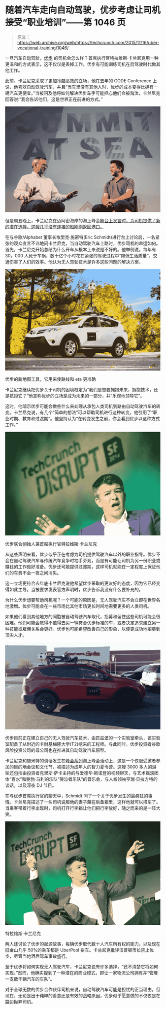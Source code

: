 # 随着汽车走向自动驾驶，优步考虑让司机接受“职业培训”——第 1046 页

> 原文：<https://web.archive.org/web/https://techcrunch.com/2015/11/16/uber-vocational-training/1046/>

一旦汽车自动驾驶，[优步](https://web.archive.org/web/20200216165458/https://crunchbase.com/organization/uber) 的司机会怎么样？首席执行官特拉维斯·卡兰尼克用一种更温和的方式表示，这不仅仅是丢掉工作。优步有可能训练司机在后驾驶时代做其他工作。

此前，卡兰尼克采取了更加冷酷高效的立场，他在去年的 CODE Conference 上说，他喜欢自动驾驶汽车，并且“当车里没有其他人时，优步的成本变得比拥有一辆汽车更便宜。”当被问及他将如何解决优步车手可能担心他们会被淘汰，卡兰尼克回答说:“我会告诉他们，这是世界正在前进的方式。”

![Summit At Sea](img/39a1640af74d6036d07ea5988eef9414.png)

但是周五晚上，卡兰尼克在迈阿密海岸的海上峰会[舞台上发言时，为司机提供了新的潜在选择。这艘几乎没有连接的船刚刚返回港口。](https://web.archive.org/web/20200216165458/http://sas.summit.co/)

在与谷歌/Alphabet 董事长埃里克·施密特(Eric Schmidt)进行台上讨论后，一名紧张的观众直言不讳地问卡兰尼克，当自动驾驶汽车上路时，优步司机的命运如何。首先，卡兰尼克开始总结为什么开车从根本上来说是不好的。他举例说，每年有 30，000 人死于车祸，数十亿个小时花在紧张的驾驶过程中“降低生活质量”，交通伤害了人们的效率。他认为无人驾驶技术是许多这些问题的解决方案。

![img_3273](img/61c1fefc88ea46b6b740ffd084eb64b6.png)

优步的新地图工具，它用来使路线和 eta 更准确

卡兰尼克继续把优步关于司机的困境框定为“我们是想要拥抱未来，拥抱技术，还是抗拒它？”他宣称优步的立场是成为未来的一部分，并“乐观地领导它”。

这时，他暗示优步可能会做些什么来处理从承包人类司机到路由自动驾驶汽车的转变。卡兰尼克说，有几个“简单的想法”可以帮助司机进行这种转变，他引用了“职业时期、教育和过渡期”。他坚持认为“在转变发生之前，你会看到优步以这种方式工作。”

![kalanick14](img/713a62e82a1d390caaa59a55361074ba.png)

优步联合创始人兼首席执行官特拉维斯·卡兰尼克

从这些声明来看，优步似乎正在考虑为司机提供驾驶汽车以外的职业指导。优步不会在自动驾驶汽车与传统汽车竞争时袖手旁观，而是有可能让司机为另一份职业或赚钱的工作做好准备。优步还可能提供过渡期，这样司机就能在一定程度上保证他们的车费不会一夜之间消失。

这一立场更符合去年底卡兰尼克说他希望优步采取的更友好的态度，因为它已经变得如此主导。当被要求发表官方声明时，优步告诉我没有什么要补充的。

为什么优步想要帮助司机呢？一个可能的原因是，无人驾驶汽车不会立即在世界各地激增。优步可能会在一些市场比其他市场更长时间地需要更多的人类司机。

如果他们看到其他地方的同胞被自动驾驶汽车取代，招募和留住这些司机可能会很困难。他们可能会觉得不值得去买一辆符合优步标准的车，或者决定追求建立另一种技能或雇佣关系会更好。优步也可能希望改善自己的形象，以便更成功地招募到顶尖人才。

![img_3276](img/e2739abafe6976ca9a6800ca98fabcae.png)

优步目前正在建立自己的无人驾驶汽车技术，由匹兹堡的一个实验室牵头，该实验室配备了从附近的卡耐基梅隆大学(T2)挖来的工程师。与此同时，优步投资者谷歌风险投资公司的母公司也在推进其自动驾驶汽车原型。

卡兰尼克和施米特的谈话发生在[峰会系列](https://web.archive.org/web/20200216165458/http://www.summit.co/series/)海上峰会活动上，这是一个仅限受邀者参加的目的地会议和文化节，被描述为成年人的智力夏令营。这艘 3000 多人的游轮还包括由投资者克里斯·萨卡主持的与爱德华·斯诺登的视频聊天，与艺术摇滚团体“百水”和鲍勃·马利的乐队“哭泣者乐队”的音乐会，与人权领袖亨瑞·贝拉方特的谈话，以及深夜 DJ 节目。

在与优步首席执行官的聊天中，Schmidt 问了一个关于优步发生的最疯狂的事情。卡兰尼克描述了一名司机说服他的妻子藏在后备箱里，这样他就可以搭车了。当乘客带着行李出现时，司机打开行李箱让他们把行李放好，随之而来的是一阵大笑。

![kalanick11](img/f045be0607023ebb18962aac5861bc27.png)

特拉维斯·卡兰尼克

两人还讨论了优步的起源故事，每辆优步取代数十人汽车所有权的能力，以及现在旧金山几乎 50%的乘车都是 UberPool 拼车。卡兰尼克批评汉普顿市长禁止优步，尽管当地酒后驾车事故盛行。

至于优步将如何实现无人驾驶汽车，卡兰尼克说有许多选择，“还不清楚它将如何实现。”然而，他确实提到了一种潜在的商业模式，即让一家物流公司拥有并“管理一支数千辆汽车的车队”。

对于全球无数的优步合作伙伴司机来说，自动驾驶汽车可能是担忧的正当理由。但现在，无论是出于纯粹的善意还是有效的战略原因，优步似乎愿意做的不仅仅是在路边抛弃司机。